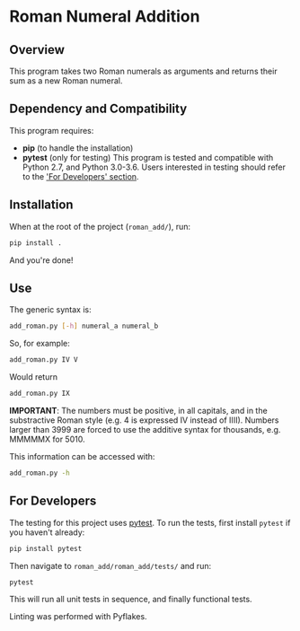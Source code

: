 # Roman Numeral Addition

## Overview

This program takes two Roman numerals as arguments and returns their sum as a
new Roman numeral.

## Dependency and Compatibility

This program requires:

-   **pip** (to handle the installation)
-   **pytest** (only for testing)
This program is tested and compatible with Python 2.7, and Python 3.0-3.6.
Users interested in testing should refer to the
['For Developers' section](#for-developers).

## Installation

When at the root of the project (`roman_add/`), run:

```bash
pip install .
```

And you're done!

## Use

The generic syntax is:

```bash
add_roman.py [-h] numeral_a numeral_b
```

So, for example:

```bash
add_roman.py IV V
```

Would return

```bash
add_roman.py IX
```

**IMPORTANT**: The numbers must be positive, in all capitals, and in the
substractive Roman style (e.g. 4 is expressed IV instead of IIII). Numbers
larger than 3999 are forced to use the additive syntax for thousands,
e.g. MMMMMX for 5010.

This information can be accessed with:

```bash
add_roman.py -h
```

## For Developers

The testing for this project uses [pytest](https://docs.pytest.org/en/latest/).
To run the tests, first install `pytest` if you haven't already:

```bash
pip install pytest
```

Then navigate to `roman_add/roman_add/tests/` and run:

```bash
pytest
```

This will run all unit tests in sequence, and finally functional tests.

Linting was performed with Pyflakes.
